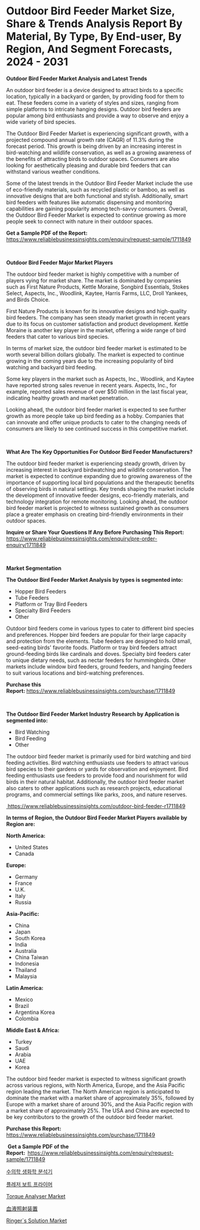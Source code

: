 <p><h1>Outdoor Bird Feeder Market Size, Share & Trends Analysis Report By Material, By Type, By End-user, By Region, And Segment Forecasts, 2024 - 2031</h1></p><p><strong>Outdoor Bird Feeder Market Analysis and Latest Trends</strong></p>
<p><p>An outdoor bird feeder is a device designed to attract birds to a specific location, typically in a backyard or garden, by providing food for them to eat. These feeders come in a variety of styles and sizes, ranging from simple platforms to intricate hanging designs. Outdoor bird feeders are popular among bird enthusiasts and provide a way to observe and enjoy a wide variety of bird species.</p><p>The Outdoor Bird Feeder Market is experiencing significant growth, with a projected compound annual growth rate (CAGR) of 11.3% during the forecast period. This growth is being driven by an increasing interest in bird-watching and wildlife conservation, as well as a growing awareness of the benefits of attracting birds to outdoor spaces. Consumers are also looking for aesthetically pleasing and durable bird feeders that can withstand various weather conditions.</p><p>Some of the latest trends in the Outdoor Bird Feeder Market include the use of eco-friendly materials, such as recycled plastic or bamboo, as well as innovative designs that are both functional and stylish. Additionally, smart bird feeders with features like automatic dispensing and monitoring capabilities are gaining popularity among tech-savvy consumers. Overall, the Outdoor Bird Feeder Market is expected to continue growing as more people seek to connect with nature in their outdoor spaces.</p></p>
<p><strong>Get a Sample PDF of the Report:&nbsp;</strong> <a href="https://www.reliablebusinessinsights.com/enquiry/request-sample/1711849">https://www.reliablebusinessinsights.com/enquiry/request-sample/1711849</a></p>
<p>&nbsp;</p>
<p><strong>Outdoor Bird Feeder Major Market Players</strong></p>
<p><p>The outdoor bird feeder market is highly competitive with a number of players vying for market share. The market is dominated by companies such as First Nature Products, Kettle Moraine, Songbird Essentials, Stokes Select, Aspects, Inc., Woodlink, Kaytee, Harris Farms, LLC, Droll Yankees, and Birds Choice.</p><p>First Nature Products is known for its innovative designs and high-quality bird feeders. The company has seen steady market growth in recent years due to its focus on customer satisfaction and product development. Kettle Moraine is another key player in the market, offering a wide range of bird feeders that cater to various bird species.</p><p>In terms of market size, the outdoor bird feeder market is estimated to be worth several billion dollars globally. The market is expected to continue growing in the coming years due to the increasing popularity of bird watching and backyard bird feeding.</p><p>Some key players in the market such as Aspects, Inc., Woodlink, and Kaytee have reported strong sales revenue in recent years. Aspects, Inc., for example, reported sales revenue of over $50 million in the last fiscal year, indicating healthy growth and market penetration.</p><p>Looking ahead, the outdoor bird feeder market is expected to see further growth as more people take up bird feeding as a hobby. Companies that can innovate and offer unique products to cater to the changing needs of consumers are likely to see continued success in this competitive market.</p></p>
<p>&nbsp;</p>
<p><strong>What Are The Key Opportunities For Outdoor Bird Feeder Manufacturers?</strong></p>
<p><p>The outdoor bird feeder market is experiencing steady growth, driven by increasing interest in backyard birdwatching and wildlife conservation. The market is expected to continue expanding due to growing awareness of the importance of supporting local bird populations and the therapeutic benefits of observing birds in natural settings. Key trends shaping the market include the development of innovative feeder designs, eco-friendly materials, and technology integration for remote monitoring. Looking ahead, the outdoor bird feeder market is projected to witness sustained growth as consumers place a greater emphasis on creating bird-friendly environments in their outdoor spaces.</p></p>
<p><strong>Inquire or Share Your Questions If Any Before Purchasing This Report:</strong> <a href="https://www.reliablebusinessinsights.com/enquiry/pre-order-enquiry/1711849">https://www.reliablebusinessinsights.com/enquiry/pre-order-enquiry/1711849</a></p>
<p>&nbsp;</p>
<p><strong>Market Segmentation</strong></p>
<p><strong>The Outdoor Bird Feeder Market Analysis by types is segmented into:</strong></p>
<p><ul><li>Hopper Bird Feeders</li><li>Tube Feeders</li><li>Platform or Tray Bird Feeders</li><li>Specialty Bird Feeders</li><li>Other</li></ul></p>
<p><p>Outdoor bird feeders come in various types to cater to different bird species and preferences. Hopper bird feeders are popular for their large capacity and protection from the elements. Tube feeders are designed to hold small, seed-eating birds' favorite foods. Platform or tray bird feeders attract ground-feeding birds like cardinals and doves. Specialty bird feeders cater to unique dietary needs, such as nectar feeders for hummingbirds. Other markets include window bird feeders, ground feeders, and hanging feeders to suit various locations and bird-watching preferences.</p></p>
<p><strong>Purchase this Report:&nbsp;</strong><a href="https://www.reliablebusinessinsights.com/purchase/1711849">https://www.reliablebusinessinsights.com/purchase/1711849</a></p>
<p>&nbsp;</p>
<p><strong>The Outdoor Bird Feeder Market Industry Research by Application is segmented into:</strong></p>
<p><ul><li>Bird Watching</li><li>Bird Feeding</li><li>Other</li></ul></p>
<p><p>The outdoor bird feeder market is primarily used for bird watching and bird feeding activities. Bird watching enthusiasts use feeders to attract various bird species to their gardens or yards for observation and enjoyment. Bird feeding enthusiasts use feeders to provide food and nourishment for wild birds in their natural habitat. Additionally, the outdoor bird feeder market also caters to other applications such as research projects, educational programs, and commercial settings like parks, zoos, and nature reserves.</p></p>
<p><a href="https://www.reliablebusinessinsights.com/outdoor-bird-feeder-r1711849">&nbsp;https://www.reliablebusinessinsights.com/outdoor-bird-feeder-r1711849</a></p>
<p><strong>In terms of Region, the Outdoor Bird Feeder Market Players available by Region are:</strong></p>
<p>
    <p> <strong> North America: </strong>
        <ul>
            <li>United States</li>
            <li>Canada</li>
        </ul>
        </p> 
    <p> <strong> Europe: </strong>
        <ul>
            <li>Germany</li>
            <li>France</li>
            <li>U.K.</li>
            <li>Italy</li>
            <li>Russia</li>
        </ul>
        </p> 
    <p> <strong> Asia-Pacific: </strong>
        <ul>
            <li>China</li>
            <li>Japan</li>
            <li>South Korea</li>
            <li>India</li>
            <li>Australia</li>
            <li>China Taiwan</li>
            <li>Indonesia</li>
            <li>Thailand</li>
            <li>Malaysia</li>
        </ul>
        </p> 
    <p> <strong> Latin America: </strong>
        <ul>
            <li>Mexico</li>
            <li>Brazil</li>
            <li>Argentina Korea</li>
            <li>Colombia</li>
        </ul>
        </p> 
    <p> <strong> Middle East & Africa: </strong>
        <ul>
            <li>Turkey</li>
            <li>Saudi</li>
            <li>Arabia</li>
            <li>UAE</li>
            <li>Korea</li>
        </ul>
    </p>
    </p>
<p><p>The outdoor bird feeder market is expected to witness significant growth across various regions, with North America, Europe, and the Asia Pacific region leading the market. The North American region is anticipated to dominate the market with a market share of approximately 35%, followed by Europe with a market share of around 30%, and the Asia Pacific region with a market share of approximately 25%. The USA and China are expected to be key contributors to the growth of the outdoor bird feeder market.</p></p>
<p><strong>Purchase this Report: </strong><a href="https://www.reliablebusinessinsights.com/purchase/1711849">https://www.reliablebusinessinsights.com/purchase/1711849</a></p>
<p>&nbsp;<strong>Get a Sample PDF of the Report:&nbsp;&nbsp;</strong><a href="https://www.reliablebusinessinsights.com/enquiry/request-sample/1711849">https://www.reliablebusinessinsights.com/enquiry/request-sample/1711849</a></p>
<p><strong></strong></p>
<p><p><a href="https://github.com/OliverBarry1954/Market-Research-Report-List-1/blob/main/4311490107269.md">수의학 생화학 분석기</a></p><p><a href="https://github.com/trmesnao7959541/Market-Research-Report-List-2/blob/main/6843247107270.md">플레저 보트 프라이머</a></p><p><a href="https://github.com/MaraKoelpin2023/Market-Research-Report-List-1/blob/main/torque-analyser-market.md">Torque Analyser Market</a></p><p><a href="https://github.com/vlcostes/Market-Research-Report-List-2/blob/main/2338230127028.md">血液照射装置</a></p><p><a href="https://github.com/maudAbbott7/Market-Research-Report-List-1/blob/main/ringers-solution-market.md">Ringer`s Solution Market</a></p></p>